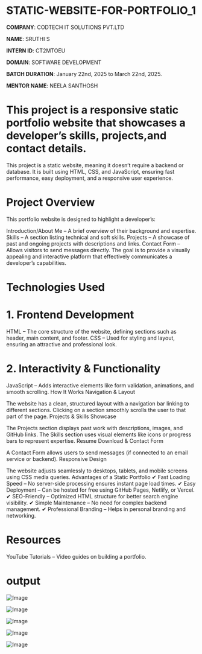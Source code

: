 # STATIC-WEBSITE-FOR-PORTFOLIO_1

**COMPANY**: CODTECH IT SOLUTIONS PVT.LTD

**NAME**: SRUTHI S

**INTERN ID**: CT2MTOEU

**DOMAIN**: SOFTWARE DEVELOPMENT

**BATCH DURATION**: January 22nd, 2025 to March 22nd, 2025.

**MENTOR NAME**: NEELA SANTHOSH

# This project is a responsive static portfolio website that showcases a developer’s skills, projects,and contact details. 
This project is a static website, meaning it doesn’t require a backend or database. It is built using HTML, CSS, and JavaScript, ensuring fast performance, easy deployment, and a responsive user experience.

# Project Overview
This portfolio website is designed to highlight a developer’s:

Introduction/About Me – A brief overview of their background and expertise.
Skills – A section listing technical and soft skills.
Projects – A showcase of past and ongoing projects with descriptions and links.
Contact Form – Allows visitors to send messages directly.
The goal is to provide a visually appealing and interactive platform that effectively communicates a developer’s capabilities.

# Technologies Used
# 1. Frontend Development
HTML – The core structure of the website, defining sections such as header, main content, and footer.
CSS – Used for styling and layout, ensuring an attractive and professional look.
# 2. Interactivity & Functionality
JavaScript – Adds interactive elements like form validation, animations, and smooth scrolling.
How It Works
Navigation & Layout

The website has a clean, structured layout with a navigation bar linking to different sections.
Clicking on a section smoothly scrolls the user to that part of the page.
Projects & Skills Showcase

The Projects section displays past work with descriptions, images, and GitHub links.
The Skills section uses visual elements like icons or progress bars to represent expertise.
Resume Download & Contact Form

A Contact Form allows users to send messages (if connected to an email service or backend).
Responsive Design

The website adjusts seamlessly to desktops, tablets, and mobile screens using CSS media queries.
Advantages of a Static Portfolio
✔ Fast Loading Speed – No server-side processing ensures instant page load times.
✔ Easy Deployment – Can be hosted for free using GitHub Pages, Netlify, or Vercel.
✔ SEO-Friendly – Optimized HTML structure for better search engine visibility.
✔ Simple Maintenance – No need for complex backend management.
✔ Professional Branding – Helps in personal branding and networking.

# Resources
YouTube Tutorials – Video guides on building a portfolio.

# output

![Image](https://github.com/user-attachments/assets/465770c5-f267-454f-8bba-94b58433053f)

![Image](https://github.com/user-attachments/assets/1396a285-2111-48a7-af7a-fb34c7eaf801)

![Image](https://github.com/user-attachments/assets/50e9dd6a-56ae-4eff-b075-ebb1eafaa5ab)

![Image](https://github.com/user-attachments/assets/eb6b0e53-25d8-4590-bbf3-1b3dbff30c4f)

![Image](https://github.com/user-attachments/assets/831f2950-016c-4eed-b5ba-ccea4b536ce3)

